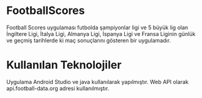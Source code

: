 # FootballScores
Football Scores uygulaması futbolda şampiyonlar ligi ve 5 büyük lig olan İngiltere Ligi, İtalya Ligi, Almanya Ligi, İspanya Ligi ve Fransa Liginin günlük ve geçmiş tarihlerde ki maç sonuçlarını gösteren bir uygulamadır.

# Kullanılan Teknolojiler
Uygulama Android Studio ve java kullanılarak yapılmıştır. Web API olarak api.football-data.org adresi kullanılmıştır.
